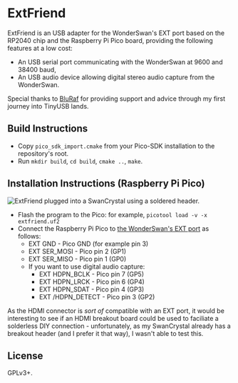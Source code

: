 # ExtFriend

ExtFriend is an USB adapter for the WonderSwan's EXT port based on the RP2040 chip and the Raspberry Pi Pico board, providing the following features at a low cost:

* An USB serial port communicating with the WonderSwan at 9600 and 38400 baud,
* An USB audio device allowing digital stereo audio capture from the WonderSwan.

Special thanks to [BluRaf](https://mastodon.sdf.org/@BluRaf) for providing support and advice through my first journey into TinyUSB lands.

## Build Instructions

* Copy `pico_sdk_import.cmake` from your Pico-SDK installation to the repository's root.
* Run `mkdir build`, `cd build`, `cmake ..`, `make`.

## Installation Instructions (Raspberry Pi Pico)

![ExtFriend plugged into a SwanCrystal using a soldered header.](https://img.asie.pl/PTC3.jpg)

* Flash the program to the Pico: for example, `picotool load -v -x extfriend.uf2`
* Connect the Raspberry Pi Pico to [the WonderSwan's EXT port](http://daifukkat.su/docs/wsman/#pinout_extport) as follows:
  * EXT GND - Pico GND (for example pin 3)
  * EXT SER_MOSI - Pico pin 2 (GP1)
  * EXT SER_MISO - Pico pin 1 (GP0)
  * If you want to use digital audio capture:
    * EXT HDPN_BCLK - Pico pin 7 (GP5)
    * EXT HDPN_LRCK - Pico pin 6 (GP4)
    * EXT HDPN_SDAT - Pico pin 4 (GP3)
    * EXT /HDPN_DETECT - Pico pin 3 (GP2)

As the HDMI connector is *sort of* compatible with an EXT port, it would be interesting to see if an HDMI breakout board could be used to faciliate a
solderless DIY connection - unfortunately, as my SwanCrystal already has a breakout header (and I prefer it that way), I wasn't able to test this.

## License

GPLv3+.
